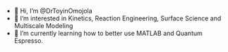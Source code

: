 - 👋 Hi, I’m @DrToyinOmojola
- 👀 I’m interested in Kinetics, Reaction Engineering, Surface Science and Multiscale Modeling
- 🌱 I’m currently learning how to better use MATLAB and Quantum Espresso. 


<!---
ToyinOmojola/ToyinOmojola is a ✨ special ✨ repository because its `README.md` (this file) appears on your GitHub profile.
You can click the Preview link to take a look at your changes.
--->

